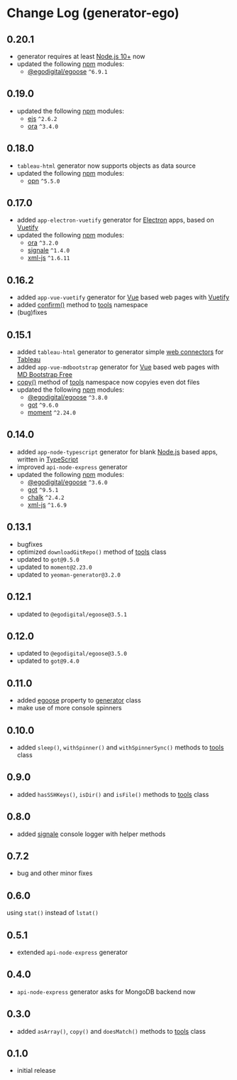 # Change Log (generator-ego)

## 0.20.1

* generator requires at least [Node.js 10+](https://nodejs.org/dist/latest-v10.x/docs/api/) now
* updated the following [npm](https://www.npmjs.com/) modules:
  * [@egodigital/egoose](https://www.npmjs.com/package/@egodigital/egoose) `^6.9.1`

## 0.19.0

* updated the following [npm](https://www.npmjs.com/) modules:
  * [ejs](https://www.npmjs.com/package/ejs) `^2.6.2`
  * [ora](https://www.npmjs.com/package/ora) `^3.4.0`

## 0.18.0

* `tableau-html` generator now supports objects as data source
* updated the following [npm](https://www.npmjs.com/) modules:
  * [opn](https://www.npmjs.com/package/opn) `^5.5.0`

## 0.17.0

* added `app-electron-vuetify` generator for [Electron](https://electronjs.org/) apps, based on [Vuetify](https://vuetifyjs.com/)
* updated the following [npm](https://www.npmjs.com/) modules:
  * [ora](https://www.npmjs.com/package/ora) `^3.2.0`
  * [signale](https://www.npmjs.com/package/signale) `^1.4.0`
  * [xml-js](https://www.npmjs.com/package/xml-js) `^1.6.11`

## 0.16.2

* added `app-vue-vuetify` generator for [Vue](https://vuejs.org/) based web pages with [Vuetify](https://vuetifyjs.com/)
* added [confirm()](https://github.com/egodigital/generator-ego/wiki#confirmmessage-opts-) method to [tools](https://github.com/egodigital/generator-ego/wiki#tools-) namespace
* (bug)fixes

## 0.15.1

* added `tableau-html` generator to generator simple [web connectors](https://onlinehelp.tableau.com/current/pro/desktop/en-us/examples_web_data_connector.htm) for [Tableau](https://www.tableau.com/)
* added `app-vue-mdbootstrap` generator for [Vue](https://vuejs.org/) based web pages with [MD Bootstrap Free](https://mdbootstrap.com/docs/vue/)
* [copy()](https://github.com/egodigital/generator-ego/wiki#copyfrom-to-patterns-excludes-) method of [tools](https://github.com/egodigital/generator-ego/wiki#tools-) namespace now copyies even dot files
* updated the following [npm](https://www.npmjs.com/) modules:
  * [@egodigital/egoose](https://www.npmjs.com/package/@egodigital/egoose) `^3.8.0`
  * [got](https://www.npmjs.com/package/got) `^9.6.0`
  * [moment](https://www.npmjs.com/package/moment) `^2.24.0`

## 0.14.0

* added `app-node-typescript` generator for blank [Node.js](https://nodejs.org/) based apps, written in [TypeScript](https://www.typescriptlang.org/)
* improved `api-node-express` generator
* updated the following [npm](https://www.npmjs.com/) modules:
  * [@egodigital/egoose](https://www.npmjs.com/package/@egodigital/egoose) `^3.6.0`
  * [got](https://www.npmjs.com/package/got) `^9.5.1`
  * [chalk](https://www.npmjs.com/package/chalk) `^2.4.2`
  * [xml-js](https://www.npmjs.com/package/xml-js) `^1.6.9`

## 0.13.1

* bugfixes
* optimized `downloadGitRepo()` method of [tools](https://github.com/egodigital/generator-ego/blob/master/generators/app/tools.js) class
* updated to `got@9.5.0`
* updated to `moment@2.23.0`
* updated to `yeoman-generator@3.2.0`

## 0.12.1

* updated to `@egodigital/egoose@3.5.1`

## 0.12.0

* updated to `@egodigital/egoose@3.5.0`
* updated to `got@9.4.0`

## 0.11.0

* added [egoose](https://www.npmjs.com/package/@egodigital/egoose) property to [generator](https://github.com/egodigital/generator-ego/blob/master/generators/app/index.js) class
* make use of more console spinners

## 0.10.0

* added `sleep()`, `withSpinner()` and `withSpinnerSync()` methods to [tools](https://github.com/egodigital/generator-ego/blob/master/generators/app/tools.js) class

## 0.9.0

* added `hasSSHKeys()`, `isDir()` and `isFile()` methods to [tools](https://github.com/egodigital/generator-ego/blob/master/generators/app/tools.js) class

## 0.8.0

* added [signale](https://www.npmjs.com/package/signale) console logger with helper methods

## 0.7.2

* bug and other minor fixes

## 0.6.0

using `stat()` instead of `lstat()`

## 0.5.1

* extended `api-node-express` generator

## 0.4.0

* `api-node-express` generator asks for MongoDB backend now

## 0.3.0

* added `asArray()`, `copy()` and `doesMatch()` methods to [tools](https://github.com/egodigital/generator-ego/blob/master/generators/app/tools.js) class

## 0.1.0

* initial release

